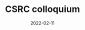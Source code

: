 ---
title: "CSRC colloquium"
date: 2022-02-11
image: /assets/images/news/13_csrccolloquium.PNG
summary: >
  **Antoni Luque** presented “Bridging the Biophysics and Evolution of Viruses” at the CSRC colloquium (SDSU).
links:
  primary: https://www.youtube.com/watch?v=l1ayjAqvY3w
---